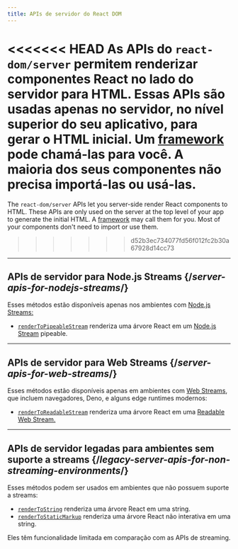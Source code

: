 ```yaml
---
title: APIs de servidor do React DOM
---
```


<Intro>

<<<<<<< HEAD
As APIs do `react-dom/server` permitem renderizar componentes React no lado do servidor para HTML. Essas APIs são usadas apenas no servidor, no nível superior do seu aplicativo, para gerar o HTML inicial. Um [framework](/learn/start-a-new-react-project#production-grade-react-frameworks) pode chamá-las para você. A maioria dos seus componentes não precisa importá-las ou usá-las.
=======
The `react-dom/server` APIs let you server-side render React components to HTML. These APIs are only used on the server at the top level of your app to generate the initial HTML. A [framework](/learn/creating-a-react-app#full-stack-frameworks) may call them for you. Most of your components don't need to import or use them.
>>>>>>> d52b3ec734077fd56f012fc2b30a67928d14cc73

</Intro>

---

## APIs de servidor para Node.js Streams {/*server-apis-for-nodejs-streams*/}

Esses métodos estão disponíveis apenas nos ambientes com [Node.js Streams:](https://nodejs.org/api/stream.html)

* [`renderToPipeableStream`](/reference/react-dom/server/renderToPipeableStream) renderiza uma árvore React em um [Node.js Stream](https://nodejs.org/api/stream.html) pipeable.

---

## APIs de servidor para Web Streams {/*server-apis-for-web-streams*/}

Esses métodos estão disponíveis apenas em ambientes com [Web Streams](https://developer.mozilla.org/pt-BR/docs/Web/API/Streams_API), que incluem navegadores, Deno, e alguns edge runtimes modernos:

* [`renderToReadableStream`](/reference/react-dom/server/renderToReadableStream) renderiza uma árvore React em uma [Readable Web Stream.](https://developer.mozilla.org/en-US/docs/Web/API/ReadableStream)

---

## APIs de servidor legadas para ambientes sem suporte a streams {/*legacy-server-apis-for-non-streaming-environments*/}

Esses métodos podem ser usados em ambientes que não possuem suporte a streams:

* [`renderToString`](/reference/react-dom/server/renderToString) renderiza uma árvore React em uma string.
* [`renderToStaticMarkup`](/reference/react-dom/server/renderToStaticMarkup) renderiza uma árvore React não interativa em uma string.

Eles têm funcionalidade limitada em comparação com as APIs de streaming.
